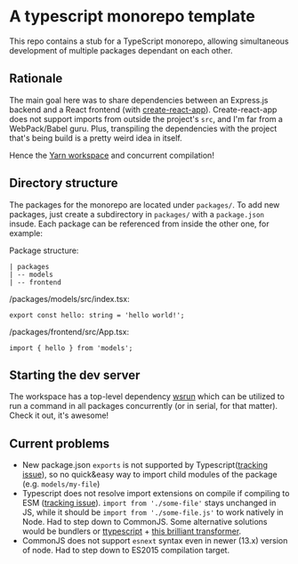 # A typescript monorepo template
This repo contains a stub for a TypeScript monorepo, allowing simultaneous development of multiple packages dependant on each other.

## Rationale
The main goal here was to share dependencies between an Express.js backend and a React frontend (with [create-react-app](https://github.com/facebook/create-react-app)). Create-react-app does not support imports from outside the project's `src`, and I'm far from a WebPack/Babel guru. Plus, transpiling the dependencies with the project that's being build is a pretty weird idea in itself.

Hence the [Yarn workspace](https://classic.yarnpkg.com/docs/workspaces/) and concurrent compilation!

## Directory structure
The packages for the monorepo are located under `packages/`. To add new packages, just create a subdirectory in `packages/` with a `package.json` insude. Each package can be referenced from inside the other one, for example:

Package structure:
```
| packages
| -- models
| -- frontend
```

/packages/models/src/index.tsx:
```
export const hello: string = 'hello world!';
```

/packages/frontend/src/App.tsx:
```
import { hello } from 'models';
```

## Starting the dev server
The workspace has a top-level dependency [wsrun](https://github.com/hfour/wsrun) which can be utilized to run a command in all packages concurrently (or in serial, for that matter). Check it out, it's awesome!

## Current problems
 - New package.json `exports` is not supported by Typescript([tracking issue](https://github.com/microsoft/TypeScript/issues/33079)), so no quick&easy way to import child modules of the package (e.g. `models/my-file`)
 - Typescript does not resolve import extensions on compile if compiling to ESM ([tracking issue](https://github.com/microsoft/TypeScript/issues/16577)). `import from './some-file'` stays unchanged in JS, while it should be `import from './some-file.js'` to work natively in Node. Had to step down to CommonJS. Some alternative solutions would be bundlers or [ttypescript](https://github.com/cevek/ttypescript) + [this brilliant transformer](https://github.com/Zoltu/typescript-transformer-append-js-extension/).
 - CommonJS does not support `esnext` syntax even in newer (13.x) version of node. Had to step down to ES2015 compilation target.
